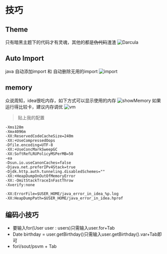# 技巧

## Theme
只有暗黑主题下的代码才有灵魂，其他的都是~~伪代码~~渣渣
![Darcula](https://qiniu.84dd.xyz/idea/Darcula.png!84dd)

## Auto Import
java 自动添加import 和 自动删除无用的import
![import](https://qiniu.84dd.xyz/idea/import.png!84dd)

## memory
众说周知，idea很吃内存，如下方式可以显示使用的内存
![showMemory](https://qiniu.84dd.xyz/idea/showMemory.png!84dd)
如果运行得比较卡，建议内存调优
![vm](https://qiniu.84dd.xyz/idea/vm.png!84dd)
>贴上我的配置
```
-Xms128m
-Xmx4096m
-XX:ReservedCodeCacheSize=240m
-XX:+UseCompressedOops
-Dfile.encoding=UTF-8
-XX:+UseConcMarkSweepGC
-XX:SoftRefLRUPolicyMSPerMB=50
-ea
-Dsun.io.useCanonCaches=false
-Djava.net.preferIPv4Stack=true
-Djdk.http.auth.tunneling.disabledSchemes=""
-XX:+HeapDumpOnOutOfMemoryError
-XX:-OmitStackTraceInFastThrow
-Xverify:none

-XX:ErrorFile=$USER_HOME/java_error_in_idea_%p.log
-XX:HeapDumpPath=$USER_HOME/java_error_in_idea.hprof
```

## 编码小技巧
- 要输入for(User user : users)只需输入user.for+Tab
- Date birthday = user.getBirthday()只需输入user.getBirthday().var+Tab即可
- fori/sout/psvm + Tab
